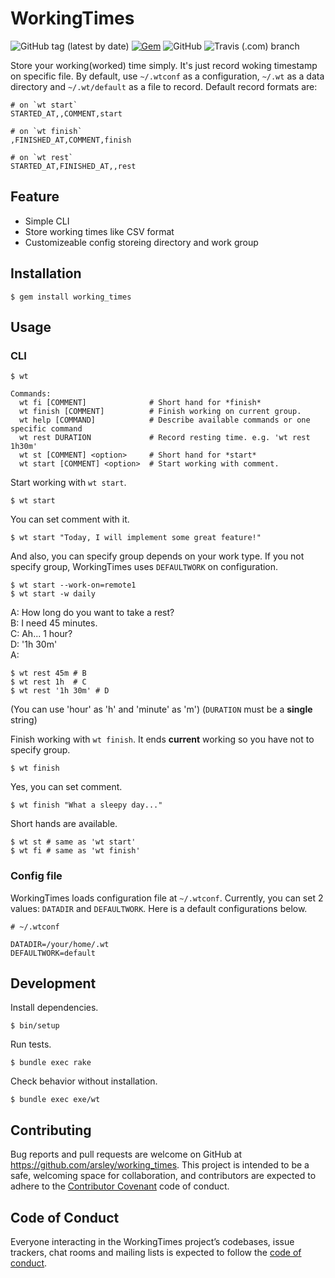 # WorkingTimes

![GitHub tag (latest by date)](https://img.shields.io/github/v/tag/arsley/working_times?style=flat-square)
[![Gem](https://img.shields.io/gem/v/working_times?style=flat-square)](https://rubygems.org/gems/working_times)
![GitHub](https://img.shields.io/github/license/arsley/working_times?style=flat-square)
![Travis (.com) branch](https://img.shields.io/travis/com/arsley/working_times/master?style=flat-square)

Store your working(worked) time simply.
It's just record woking timestamp on specific file.
By default, use `~/.wtconf` as a configuration, `~/.wt` as a data directory and `~/.wt/default` as a file to record.
Default record formats are:

```
# on `wt start`
STARTED_AT,,COMMENT,start

# on `wt finish`
,FINISHED_AT,COMMENT,finish

# on `wt rest`
STARTED_AT,FINISHED_AT,,rest
```

## Feature

- Simple CLI
- Store working times like CSV format
- Customizeable config storeing directory and work group

## Installation

```
$ gem install working_times
```

## Usage

### CLI

```
$ wt

Commands:
  wt fi [COMMENT]              # Short hand for *finish*
  wt finish [COMMENT]          # Finish working on current group.
  wt help [COMMAND]            # Describe available commands or one specific command
  wt rest DURATION             # Record resting time. e.g. 'wt rest 1h30m'
  wt st [COMMENT] <option>     # Short hand for *start*
  wt start [COMMENT] <option>  # Start working with comment.
```

Start working with `wt start`.

```
$ wt start
```

You can set comment with it.

```
$ wt start "Today, I will implement some great feature!"
```

And also, you can specify group depends on your work type.
If you not specify group, WorkingTimes uses `DEFAULTWORK` on configuration.

```
$ wt start --work-on=remote1
$ wt start -w daily
```

A: How long do you want to take a rest? <br>
B: I need 45 minutes. <br>
C: Ah... 1 hour? <br>
D: '1h 30m' <br>
A:

```
$ wt rest 45m # B
$ wt rest 1h  # C
$ wt rest '1h 30m' # D
```

(You can use 'hour' as 'h' and 'minute' as 'm')
(`DURATION` must be a **single** string)

Finish working with `wt finish`.
It ends **current** working so you have not to specify group.

```
$ wt finish
```

Yes, you can set comment.

```
$ wt finish "What a sleepy day..."
```

Short hands are available.

```
$ wt st # same as 'wt start'
$ wt fi # same as 'wt finish'
```

### Config file

WorkingTimes loads configuration file at `~/.wtconf`.
Currently, you can set 2 values: `DATADIR` and `DEFAULTWORK`.
Here is a default configurations below.

```
# ~/.wtconf

DATADIR=/your/home/.wt
DEFAULTWORK=default
```

## Development

Install dependencies.

```
$ bin/setup
```

Run tests.

```
$ bundle exec rake
```

Check behavior without installation.

```
$ bundle exec exe/wt
```

## Contributing

Bug reports and pull requests are welcome on GitHub at https://github.com/arsley/working_times. This project is intended to be a safe, welcoming space for collaboration, and contributors are expected to adhere to the [Contributor Covenant](http://contributor-covenant.org) code of conduct.

## Code of Conduct

Everyone interacting in the WorkingTimes project’s codebases, issue trackers, chat rooms and mailing lists is expected to follow the [code of conduct](https://github.com/arsley/working_times/blob/master/CODE_OF_CONDUCT.md).
